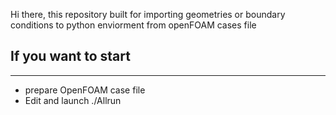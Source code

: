 Hi there, this repository built for importing geometries or boundary conditions to python enviorment from openFOAM cases file

## If you want to start
---
* prepare OpenFOAM case file
* Edit and launch ./Allrun

